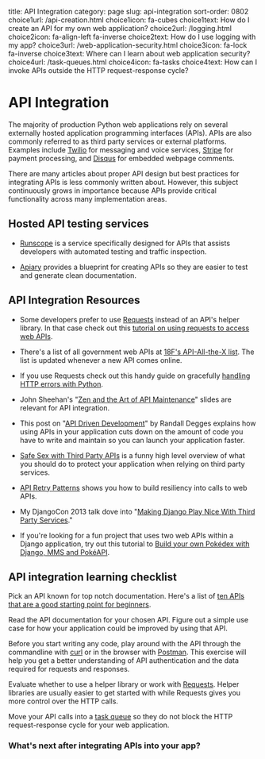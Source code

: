 title: API Integration
category: page
slug: api-integration
sort-order: 0802
choice1url: /api-creation.html
choice1icon: fa-cubes
choice1text: How do I create an API for my own web application?
choice2url: /logging.html
choice2icon: fa-align-left fa-inverse 
choice2text: How do I use logging with my app?
choice3url: /web-application-security.html
choice3icon: fa-lock fa-inverse
choice3text: Where can I learn about web application security?
choice4url: /task-queues.html
choice4icon: fa-tasks
choice4text: How can I invoke APIs outside the HTTP request-response cycle?


# API Integration
The majority of production Python web applications rely on several
externally hosted application programming interfaces (APIs). APIs are also
commonly referred to as third party services or external platforms. 
Examples include [Twilio](https://www.twilio.com/) for messaging and voice
services, [Stripe](https://stripe.com/) for payment processing, and
[Disqus](https://disqus.com/) for embedded webpage comments.

There are many articles about proper API design but best practices for 
integrating APIs is less commonly written about. However, this subject 
continuously grows in importance because APIs provide critical functionality
across many implementation areas.


## Hosted API testing services
* [Runscope](https://www.runscope.com/) is a service specifically designed
  for APIs that assists developers with automated testing and traffic
  inspection.

* [Apiary](http://apiary.io/) provides a blueprint for creating APIs so
  they are easier to test and generate clean documentation.


## API Integration Resources
* Some developers prefer to use 
  [Requests](http://docs.python-requests.org/en/latest/) instead of an API's 
  helper library. In that case check out this 
  [tutorial on using requests to access web APIs](http://engineering.hackerearth.com/2014/08/21/python-requests-module/).

* There's a list of all government web APIs at 
  [18F's API-All-the-X list](http://18f.github.io/API-All-the-X/). The list
  is updated whenever a new API comes online.

* If you use Requests check out this handy guide on gracefully
  [handling HTTP errors with Python](http://www.mobify.com/blog/http-requests-are-hard/).

* John Sheehan's 
  "[Zen and the Art of API Maintenance](https://speakerdeck.com/johnsheehan/zen-and-the-art-of-api-maintenance)"
  slides are relevant for API integration.

* This post on 
  "[API Driven Development](https://stormpath.com/blog/api-driven-development/)"
  by Randall Degges explains how using APIs in your application cuts down
  on the amount of code you have to write and maintain so you can launch your
  application faster.

* [Safe Sex with Third Party APIs](http://www.slideshare.net/SmartBear_Software/safe-sex-with-thirdparty-apis)
  is a funny high level overview of what you should do to protect your 
  application when relying on third party services.

* [API Retry Patterns](http://migrateup.com/python-retry-patterns-for-http-apis/)
  shows you how to build resiliency into calls to web APIs.

* My DjangoCon 2013 talk dove into 
  "[Making Django Play Nice With Third Party Services](http://www.youtube.com/watch?v=iGP8DQIqxXs)."

* If you're looking for a fun project that uses two web APIs within a 
  Django application, try out this tutorial to 
  [Build your own Pokédex with Django, MMS and PokéAPI](https://www.twilio.com/blog/2014/11/build-your-own-pokedex-with-django-mms-and-pokeapi.html).


## API integration learning checklist
<i class="fa fa-check-square-o"></i>
Pick an API known for top notch documentation. Here's a list of 
[ten APIs that are a good starting point for beginners](https://medium.com/she-hacks-hacker-academy/4d3c43be9386).

<i class="fa fa-check-square-o"></i>
Read the API documentation for your chosen API. Figure out a simple use case
for how your application could be improved by using that API.

<i class="fa fa-check-square-o"></i>
Before you start writing any code, play around with the API through the 
commandline with [curl](http://curl.haxx.se/) or in the browser with 
[Postman](http://www.getpostman.com/). This exercise will help you get a
better understanding of API authentication and the data required for requests
and responses.

<i class="fa fa-check-square-o"></i>
Evaluate whether to use a helper library or work with 
[Requests](http://docs.python-requests.org/en/latest/). Helper libraries are
usually easier to get started with while Requests gives you more control over
the HTTP calls.

<i class="fa fa-check-square-o"></i>
Move your API calls into a [task queue](/task-queues.html) so they do not 
block the HTTP request-response cycle for your web application.


### What's next after integrating APIs into your app?

